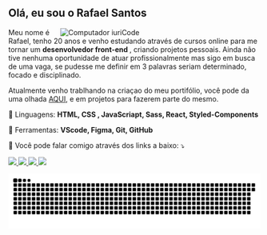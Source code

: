 ## Olá, eu sou o Rafael Santos
<img src = "https://raw.githubusercontent.com/MicaelliMedeiros/micaellimedeiros/master/image/computer-illustration.png" min-width = "400px" max-width = "400px" width = "400px" align = "right" alt = "Computador iuriCode">

<p align = "left"> 
  Meu nome é Rafael, tenho 20 anos e venho estudando através de cursos online para me tornar um  <strong> desenvolvedor front-end </strong>, criando projetos pessoais. Ainda não tive nenhuma oportunidade de atuar profissionalmente mas sigo em busca de uma vaga, se pudesse me definir em 3 palavras seriam determinado, focado e disciplinado. <br>

 Atualmente venho trablhando na criaçao do meu portifólio,  você pode da uma olhada <a href="https://rafaelsantos-portifolio.vercel.app/" alt="Portifólio Rafael"> AQUI</a>, e em projetos para fazerem parte do mesmo.
</p>

<p align = "left">
  🦄 Linguagens: <strong> HTML, CSS , JavaScriapt, Sass, React, Styled-Components </strong>
</p>

<p align = "left">
  💼 Ferramentas: <strong> VScode, Figma, Git, GitHub </strong>
</p>

<p align = "left">
  💌 Você pode falar comigo através dos links a baixo: ⤵️
</p>

<p align = "left">
  <a href="malito:faelsants10@gmail.com" alt="Gmail">
  <img src = "https://img.shields.io/badge/-Gmail-FF0000?style=flat-square&labelColor=FF0000&logo=gmail&logoColor=white&link=LINK-DO-SEU-EMAIL" /> </a>

  <a href="https://www.linkedin.com/in/rafael-santos-17834a20b?lipi=urn%3Ali%3Apage%3Ad_flagship3_profile_view_base_contact_details%3B56ODMKmoQ%2FKJ%2BZ0C96TEgg%3D%3D" alt="Linkedin">
  <img src = "https://img.shields.io/badge/-Linkedin-0e76a8?style=flat-square&logo=Linkedin&logoColor=white&link=LINK-DO-SEU-LINKEDIN" /> </a>

  <a href="https://api.whatsapp.com/send?phone=5586981880302&text=Ol%C3%A1%20Rafa" alt="WhatsApp">
  <img src = "https://img.shields.io/badge/-WhatsApp-25d366?style=flat-square&labelColor=25d366&logo=whatsapp&logoColor=white&link=API-DO-SEU-WHATSAPP" /> </a>

  <a href="https://www.instagram.com/raffa_snts_/" alt="Instagram">
  <img src = "https://img.shields.io/badge/-Instagram-DF0174?style=flat-square&labelColor=DF0174&logo=instagram&logoColor=white&link=LINK-DO-SEU-INSTAGRAM" /> </a>
</p>

  ![Snake animation](https://github.com/white-sx/white-sx/blob/output/github-contribution-grid-snake.svg)
 
 

